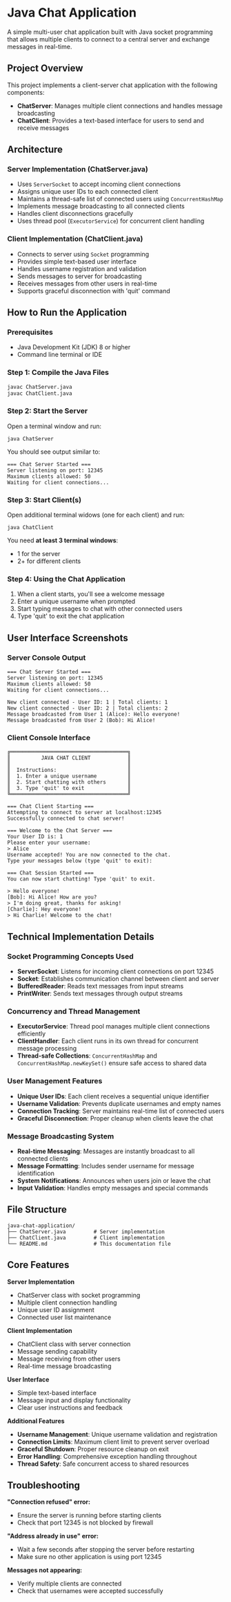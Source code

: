 # Java Chat Application

A simple multi-user chat application built with Java socket programming that allows multiple clients to connect to a central server and exchange messages in real-time.

## Project Overview

This project implements a client-server chat application with the following components:

- **ChatServer**: Manages multiple client connections and handles message broadcasting
- **ChatClient**: Provides a text-based interface for users to send and receive messages

## Architecture

### Server Implementation (ChatServer.java)

- Uses `ServerSocket` to accept incoming client connections
- Assigns unique user IDs to each connected client
- Maintains a thread-safe list of connected users using `ConcurrentHashMap`
- Implements message broadcasting to all connected clients
- Handles client disconnections gracefully
- Uses thread pool (`ExecutorService`) for concurrent client handling

### Client Implementation (ChatClient.java)

- Connects to server using `Socket` programming
- Provides simple text-based user interface
- Handles username registration and validation
- Sends messages to server for broadcasting
- Receives messages from other users in real-time
- Supports graceful disconnection with 'quit' command

## How to Run the Application

### Prerequisites

- Java Development Kit (JDK) 8 or higher
- Command line terminal or IDE

### Step 1: Compile the Java Files

```bash
javac ChatServer.java
javac ChatClient.java
```

### Step 2: Start the Server

Open a terminal window and run:

```shellscript
java ChatServer
```

You should see output similar to:

```plaintext
=== Chat Server Started ===
Server listening on port: 12345
Maximum clients allowed: 50
Waiting for client connections...
```

### Step 3: Start Client(s)

Open additional terminal widows (one for each client) and run:

```shellscript
java ChatClient
```

You need **at least 3 terminal windows**:

- 1 for the server
- 2+ for different clients

### Step 4: Using the Chat Application

1. When a client starts, you'll see a welcome message
2. Enter a unique username when prompted
3. Start typing messages to chat with other connected users
4. Type 'quit' to exit the chat application

## User Interface Screenshots

### Server Console Output

```plaintext
=== Chat Server Started ===
Server listening on port: 12345
Maximum clients allowed: 50
Waiting for client connections...

New client connected - User ID: 1 | Total clients: 1
New client connected - User ID: 2 | Total clients: 2
Message broadcasted from User 1 (Alice): Hello everyone!
Message broadcasted from User 2 (Bob): Hi Alice!
```

### Client Console Interface

```plaintext
╔══════════════════════════════════════╗
║          JAVA CHAT CLIENT            ║
║                                      ║
║  Instructions:                       ║
║  1. Enter a unique username          ║
║  2. Start chatting with others       ║
║  3. Type 'quit' to exit              ║
╚══════════════════════════════════════╝

=== Chat Client Starting ===
Attempting to connect to server at localhost:12345
Successfully connected to chat server!

=== Welcome to the Chat Server ===
Your User ID is: 1
Please enter your username:
> Alice
Username accepted! You are now connected to the chat.
Type your messages below (type 'quit' to exit):

=== Chat Session Started ===
You can now start chatting! Type 'quit' to exit.

> Hello everyone!
[Bob]: Hi Alice! How are you?
> I'm doing great, thanks for asking!
[Charlie]: Hey everyone!
> Hi Charlie! Welcome to the chat!
```

## Technical Implementation Details

### Socket Programming Concepts Used

- **ServerSocket**: Listens for incoming client connections on port 12345
- **Socket**: Establishes communication channel between client and server
- **BufferedReader**: Reads text messages from input streams
- **PrintWriter**: Sends text messages through output streams

### Concurrency and Thread Management

- **ExecutorService**: Thread pool manages multiple client connections efficiently
- **ClientHandler**: Each client runs in its own thread for concurrent message processing
- **Thread-safe Collections**: `ConcurrentHashMap` and `ConcurrentHashMap.newKeySet()` ensure safe access to shared data

### User Management Features

- **Unique User IDs**: Each client receives a sequential unique identifier
- **Username Validation**: Prevents duplicate usernames and empty names
- **Connection Tracking**: Server maintains real-time list of connected users
- **Graceful Disconnection**: Proper cleanup when clients leave the chat

### Message Broadcasting System

- **Real-time Messaging**: Messages are instantly broadcast to all connected clients
- **Message Formatting**: Includes sender username for message identification
- **System Notifications**: Announces when users join or leave the chat
- **Input Validation**: Handles empty messages and special commands

## File Structure

```plaintext
java-chat-application/
├── ChatServer.java         # Server implementation
├── ChatClient.java         # Client implementation
└── README.md               # This documentation file
```

## Core Features

**Server Implementation**

- ChatServer class with socket programming
- Multiple client connection handling
- Unique user ID assignment
- Connected user list maintenance

**Client Implementation**

- ChatClient class with server connection
- Message sending capability
- Message receiving from other users
- Real-time message broadcasting

**User Interface**

- Simple text-based interface
- Message input and display functionality
- Clear user instructions and feedback

**Additional Features**

- **Username Management**: Unique username validation and registration
- **Connection Limits**: Maximum client limit to prevent server overload
- **Graceful Shutdown**: Proper resource cleanup on exit
- **Error Handling**: Comprehensive exception handling throughout
- **Thread Safety**: Safe concurrent access to shared resources

## Troubleshooting

**"Connection refused" error:**

- Ensure the server is running before starting clients
- Check that port 12345 is not blocked by firewall

**"Address already in use" error:**

- Wait a few seconds after stopping the server before restarting
- Make sure no other application is using port 12345

**Messages not appearing:**

- Verify multiple clients are connected
- Check that usernames were accepted successfully
